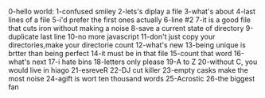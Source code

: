 0-hello world:
1-confused smiley
2-lets's diplay a file
3-what's about
4-last lines of a file
5-i'd prefer the first ones actually
6-line #2
7-it is a good file that cuts iron without making a noise
8-save a current state of directory
9-duplicate last line
10-no more javascript
11-don't just copy your directories,make your directorie count
12-what's new
13-being unique is brtter than being perfect
14-it must be in that file
15-count that word
16-what's next
17-i hate bins
18-letters only please
19-A to Z
20-without C, you would live in hiago
21-esreveR
22-DJ cut killer
23-empty casks make the most noise
24-agift is wort ten thousand words
25-Acrostic
26-the biggest fan

